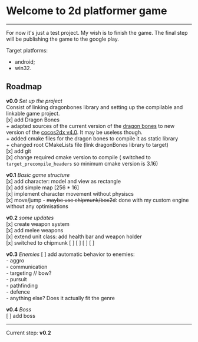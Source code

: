 # Welcome to 2d platformer game  
---
For now it's just a test project. My wish is to finish the game. The final step will be publishing the game to 
the google play.

Target platforms:  
- android;
- win32.

## Roadmap  

**v0.0** _Set up the project_  
Consist of linking dragonbones library and setting up the compilable and linkable game project.  
[x] add Dragon Bones  
	+ adapted sources of the current version of the [dragon bones](https://github.com/DragonBones/DragonBonesCPP/tree/dev) to new version of the [cocos2dx v4.0](https://github.com/cocos2d/cocos2d-x/tree/cocos2d-x-4.0). It may be useless though.  
	+ added cmake files for the dragon bones to compile it as static library   
	+ changed root CMakeLists file (link dragonBones library to target)  
[x] add git  
[x] change required cmake version to compile ( switched to `target_precompile_headers` so minimum cmake version is 3.16)  
  
**v0.1** _Basic game structure_  
[x] add character: model and view as rectangle  
[x] add simple map [256 * 16]  
[x] implement character movement without physiscs  
[x] move/jump - ~~maybe use chipmunk/box2d~~: done with my custom engine without any optimisations  
  
**v0.2** _some updates_  
[x] create weapon system  
[x] add melee weapons  
[x] extend unit class: add health bar and weapon holder  
[x] switched to chipmunk
[ ] 
[ ]
[ ]
[ ]

**v0.3** _Enemies_
[ ] add automatic behavior to enemies:  
	- aggro  
	- communication  
	- targeting // bow?  
	- pursuit  
	- pathfinding  
	- defence  
	- anything else? Does it actually fit the genre  
  
**v0.4** _Boss_  
[ ] add boss  

---
Current step: **v0.2**





